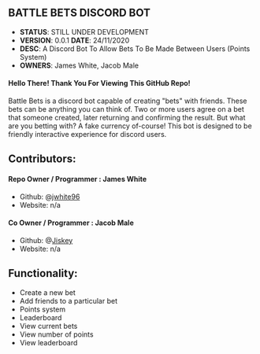 ## BATTLE BETS DISCORD BOT
* **STATUS**: STILL UNDER DEVELOPMENT 
* **VERSION**: 0.0.1 **DATE**: 24/11/2020
* **DESC**: A Discord Bot To Allow Bets To Be Made Between Users (Points System)
* **OWNERS**: James White, Jacob Male

#### Hello There! Thank You For Viewing This GitHub Repo!

Battle Bets is a discord bot capable of creating "bets" with friends. These bets can be anything you can think of. Two or more users agree on a bet that someone created, later returning and confirming the result. But what are you betting with? A fake currency of-course! This bot is designed to be friendly interactive experience for discord users.

## Contributors: 
#### Repo Owner / Programmer : James White
- Github: @[jwhite96](https://github.com/jwhite96)
- Website: n/a
#### Co Owner / Programmer : Jacob Male
- Github: @[Jiskey](https://github.com/Jiskey)
- Website: n/a

## Functionality:
- Create a new bet
- Add friends to a particular bet
- Points system
- Leaderboard
- View current bets
- View number of points
- View leaderboard
